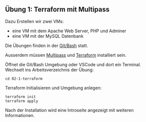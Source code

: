 ## Übung 1: Terraform mit Multipass

Dazu Erstellen wir zwei VMs:
* eine VM mit dem Apache Web Server, PHP und Adminer
* eine VM mit der MySQL Datenbank

Die Übungen finden in der [Git/Bash](https://git-scm.com/downloads) statt. 

Ausserdem müssen [Multipass](https://multipass.run/) und [Terraform](https://www.terraform.io/) installiert sein.

Öffnet die Git/Bash Umgebung oder VSCode und dort ein Terminal. Wechselt ins Arbeitsverzeichnis der Übung:

    cd 02-1-terraform
    
Terraform Initialisieren und Umgebung anlegen:

    terraform init
    terraform apply
    
Nach der Installation wird eine Introseite angezeigt mit weiteren Informationen.       
